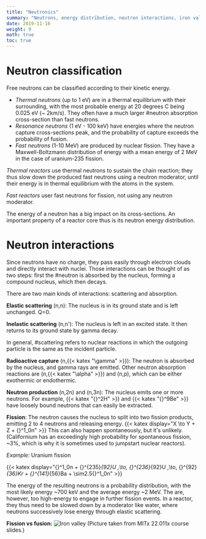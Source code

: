 ```yaml
---
title: "Neutronics"
summary: "Neutrons, energy distribution, neutron interactions, iron valley."
date: 2019-11-16
weight: 9
math: true
toc: true
---
```


# Neutron classification

Free neutrons can be classified according to their kinetic energy.

* _Thermal neutrons_ (up to 1 eV) are in a thermal equilibrium with their surrounding, with the most probable energy at 20 degrees C being 0.025 eV (~ 2km/s). They often have a much larger #neutron absorption cross-section than fast neutrons.
* _Resonance neutrons_ (1 eV - 100 keV) have energies where the neutron capture cross-sections peak, and the probability of capture exceeds the probability of fusion.
* _Fast neutrons_ (1-10 MeV) are produced by nuclear fission. They have a Maxwell-Boltzmann distribution of energy with a mean energy of 2 MeV in the case of uranium-235 fission.

_Thermal reactors_ use thermal neutrons to sustain the chain reaction; they thus slow down the produced fast neutrons using a neutron moderator, until their energy is in thermal equilibrium with the atoms in the system.

_Fast reactors_ user fast neutrons for fission, not using any neutron moderator.

The energy of a neutron has a big impact on its cross-sections. An important property of a reactor core thus is its neutron energy distribution.

# Neutron interactions

Since neutrons have no charge, they pass easily through electron clouds and directly interact with nuclei. Those interactions can be thought of as two steps: first the #neutron is absorbed by the nucleus, forming a compound nucleus, which then decays.

There are two main kinds of interactions: scattering and absorption.

**Elastic scattering** (n,n): The nucleus is in its ground state and is left unchanged. Q=0.

**Inelastic scattering** (n,n'): The nucleus is left in an excited state. It then returns to its ground state by gamma decay.

In general, #scattering refers to nuclear reactions in which the outgoing particle is the same as the incident particle.

**Radioactive capture** (n,{{< katex "\gamma" >}}): The neutron is absorbed by the nucleus, and gamma rays are emitted. Other neutron absorption reactions are (n,{{< katex "\alpha" >}}) and (n,p), which can be either exothermic or endothermic.

**Neutron production** (n,2n) and (n,3n): The nucleus emits one or more neutrons. For example, {{< katex "{}^2H" >}} and {{< katex "{}^9Be" >}} have loosely bound neutrons that can easily be extracted.

**Fission**: The neutron causes the nucleus to split into two fission products, emitting 2 to 4 neutrons and releasing energy.
{{< katex display="X \to Y + Z + {}^1_0n" >}}
This can also happen spontaneously, but it's unlikely. (Californium has an exceedingly high probability for spontaneous fission, ~3%, which is why it is sometimes used to jumpstart nuclear reactors).

_Example:_ Uranium fission

{{< katex display="{}^1_0n + {}^{235}_{92}U \,\to\, {}^{236}_{92}U \,\to\, {}^{92}_{36}Kr + {}^{141}_{56}Ba + \sim2.5{}^1_0n" >}}

The energy of the resulting neutrons is a probability distribution, with the most likely energy ~700 keV and the average energy ~2 MeV. The are, however, too high-energy to engage in further fission events. In a reactor, they thus need to be slowed down by a moderator like water, where neutrons successively lose energy through elastic scattering.

**Fission vs fusion:**
![Iron valley](/images/docs/iron-valley.png)
(Picture taken from MITx 22.011x course slides.)
